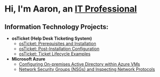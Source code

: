 <h1>Hi, I'm Aaron, an <a href="https://www.linkedin.com/in/aaron-phonthaphan-09b5095a/">IT Professional</a></h1>

<h2> Information Technology Projects:</h2>

- <b>osTicket (Help Desk Ticketing System)</b>
  - [osTicket: Prerequisites and Installation](https://github.com/aaronphonthaphan/osticket-prereqs)
  - [osTicket: Post-Installation Configuration](https://github.com/aaronphonthaphan/post-install-config)
  - [osTicket: Ticket Lifecycle Examples](https://github.com/aaronphonthaphan/ticket-lifecycle)
- <b>Microsoft Azure</b>
  - [Configuring On-premises Active Directory within Azure VMs](https://github.com/aaronphonthaphan/configure-ad)
  - [Network Security Groups (NSGs) and Inspecting Network Protocols](https://github.com/aaronphonthaphan/azure-network-protocols)



